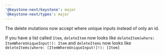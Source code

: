 ```yaml
---
'@keystone-next/keystone': major
'@keystone-next/types': major
---
```


The delete mutations now accept where unique inputs instead of only an id.

If you have a list called `Item`, `deleteItem` now looks like `deleteItem(where: ItemWhereUniqueInput!): Item` and `deleteItems` now looks like `deleteItems(where: [ItemWhereUniqueInput!]!): [Item]`
